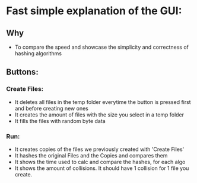 # Fast simple explanation of the GUI:
## Why
- To compare the speed and showcase the simplicity and correctness of hashing algorithms

## Buttons:
### Create Files:
- It deletes all files in the temp folder everytime the button is pressed first and before creating new ones
- It creates the amount of files with the size you select in a temp folder
- It fills the files with random byte data


### Run:
- It creates copies of the files we previously created with 'Create Files'
- It hashes the original Files and the Copies and compares them
- It shows the time used to calc and compare the hashes, for each algo 
- It shows the amount of collisions. It should have 1 collision for 1 file you create. 
